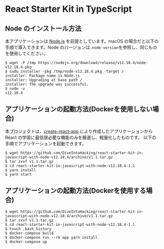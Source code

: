 # React Starter Kit in TypeScript

## Node のインストール方法

本アプリケーションは [Node.js](https://nodejs.org/) を前提としています。macOS の場合だと以下の手順で導入できます。Node のバージョンは`.node-version`を参照し、同じものを使用してください。

    $ wget -P /tmp https://nodejs.org/download/release/v12.18.4/node-v12.18.4.pkg
    $ sudo installer -pkg /tmp/node-v12.18.4.pkg -target /
    installer: Package name is Node.js
    installer: Upgrading at base path /
    installer: The upgrade was successful.
    $ node -v
    v12.18.4

## アプリケーションの起動方法(Dockerを使用しない場合)

本プロジェクトは、[create-react-app](https://reactjs.org/docs/create-a-new-react-app.html) により作成したアプリケーションから React の学習に最低限必要な機能のみを厳選し、軽量化したものです。
以下の手順でアプリケーションを起動できます。

    $ wget https://github.com/DiveIntoHacking/react-starter-kit-in-javascript-with-node-v12.18.4/archive/v1.1.tar.gz
    $ tar zxvf v1.1.tar.gz
    $ cd react-starter-kit-in-javascript-with-node-v12.18.4-1.1
    $ yarn install
    $ yarn start

## アプリケーションの起動方法(Dockerを使用する場合)

    $ wget https://github.com/DiveIntoHacking/react-starter-kit-in-javascript-with-node-v12.18.4/archive/v1.1.tar.gz
    $ tar zxvf v1.1.tar.gz
    $ cd react-starter-kit-in-javascript-with-node-v12.18.4-1.1
    $ touch .bash_history
    $ docker-compose build
    $ docker-compose run --rm app yarn install
    $ docker-compose up

